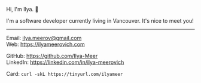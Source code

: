 Hi, I'm Ilya. 👋

I'm a software developer currently living in Vancouver. It's nice to meet you! 

--- 

Email:  ilya.meerov@gmail.com                   
Web:  https://ilyameerovich.com           

GitHub:  https://github.com/Ilya-Meer  
LinkedIn:  https://linkedin.com/in/ilya-meerovich

Card:  `curl -skL https://tinyurl.com/ilyameer`

